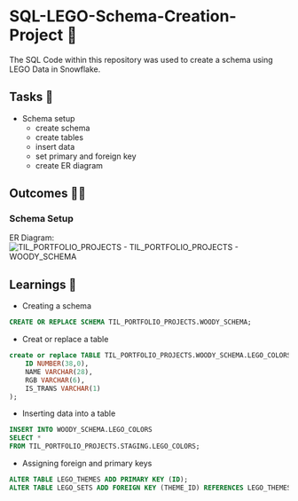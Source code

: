 # SQL-LEGO-Schema-Creation-Project 🧱
The SQL Code within this repository was used to create a schema using LEGO Data in Snowflake.

## Tasks 📃
- Schema setup
  - create schema
  - create tables
  - insert data
  - set primary and foreign key
  - create ER diagram

## Outcomes 🕵️‍♂️

### Schema Setup

ER Diagram:
![TIL_PORTFOLIO_PROJECTS - TIL_PORTFOLIO_PROJECTS - WOODY_SCHEMA](https://github.com/user-attachments/assets/1d31791f-f524-4324-8fae-e159234c2289)

## Learnings 🧠

- Creating a schema
````sql
CREATE OR REPLACE SCHEMA TIL_PORTFOLIO_PROJECTS.WOODY_SCHEMA;
````
- Creat or replace a table
````sql
create or replace TABLE TIL_PORTFOLIO_PROJECTS.WOODY_SCHEMA.LEGO_COLORS (
	ID NUMBER(38,0),
	NAME VARCHAR(28),
	RGB VARCHAR(6),
	IS_TRANS VARCHAR(1)
);
````
- Inserting data into a table
````sql
INSERT INTO WOODY_SCHEMA.LEGO_COLORS
SELECT *
FROM TIL_PORTFOLIO_PROJECTS.STAGING.LEGO_COLORS;
````
- Assigning foreign and primary keys
````sql
ALTER TABLE LEGO_THEMES ADD PRIMARY KEY (ID);
ALTER TABLE LEGO_SETS ADD FOREIGN KEY (THEME_ID) REFERENCES LEGO_THEMES(ID);
````
